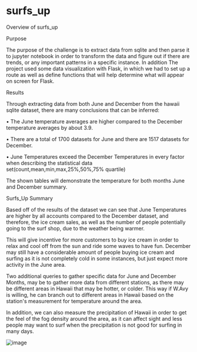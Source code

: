 # surfs_up

Overview of surfs_up


Purpose


The purpose of the challenge is to extract data from sqlite and then parse it to jupyter notebook in order to 
transform the data and figure out if there are trends, or any important patterns in a specific instance. In addition
The project used some data visualization with Flask, in which we had to set up a route as well as define functions that will help determine what will appear on screen for Flask.

Results


Through extracting data from both June and December from the hawaii sqlite dataset, there are many conclusions that can be inferred:

•	The June temperature averages are higher compared to the December temperature averages by about 3.9.

•	There are a total of 1700 datasets for June and there are 1517 datasets for December.

•	June Temperatures exceed the December Temperatures in every factor when describing the statistical data set(count,mean,min,max,25%,50%,75% quartile)


The shown tables will demonstrate the temperature for both months June and December summary.


  

Surfs_Up Summary


Based off of the results of the dataset we can see that June Temperatures are higher by all accounts compared to the December dataset, and therefore, the ice cream sales, as well as the number of people potentially going to the surf shop, due to the weather being warmer. 



This will give incentive for more customers to buy ice cream in order to relax and cool off from the sun and ride some waves to have fun. December may still have a considerable amount of people buying ice cream and surfing as it is not completely cold in some instances, but just expect more activity in the June area.



Two additional queries to gather specific data for June and December Months, may be to gather more data from different stations, as there may be different areas in Hawaii that may be hotter, or colder. This way if W.Avy is willing, he can branch out 
to different areas in Hawaii based on the station's measurement for temperature around the area. 



In addition, we can also measure the precipitation of Hawaii in order to get the feel of the fog density around the area, as it can affect sight and less people may want to surf when the precipitation is not good for surfing in many days.

![image](https://user-images.githubusercontent.com/74233163/110303295-d8efb000-7fbf-11eb-9a27-48cfa969115e.png)


